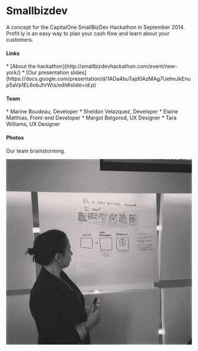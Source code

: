 Smallbizdev
===========
A concept for the CapitalOne SmallBizDev Hackathon in September 2014. Profit.ly is an easy way to plan your cash flow and learn about your customers. 

<h4>Links</h4>
* [About the hackathon](http://smallbizdevhackathon.com/event/new-york/)
* [Our presentation slides](https://docs.google.com/presentation/d/1AOa4buTajd0AzMAg7UehnJkEnup5aVp1EL6obJhrWis/edit#slide=id.p)

<h4>Team</h4>
* Marine Boudeau, Developer
* Sheldon Velazquez, Developer
* Elaine Matthias, Front-end Developer
* Margot Belgorod, UX Designer
* Tara Williams, UX Designer


<h4>Photos</h4>
<p>Our team brainstorming.</p>
<img src="https://raw.githubusercontent.com/marineb/smallbizdev/master/imgs/atwork.jpg" />
